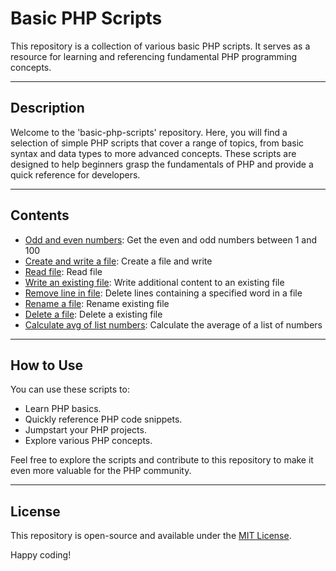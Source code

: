 # Basic PHP Scripts

This repository is a collection of various basic PHP scripts. It serves as a resource for learning and referencing fundamental PHP programming concepts.

---

## Description

Welcome to the 'basic-php-scripts' repository. Here, you will find a selection of simple PHP scripts that cover a range of topics, from basic syntax and data types to more advanced concepts. These scripts are designed to help beginners grasp the fundamentals of PHP and provide a quick reference for developers.

---

## Contents
 - [Odd and even numbers](odd_and_even_numbers.php): Get the even and odd numbers between 1 and 100
 - [Create and write a file](write_file.php): Create a file and write
 - [Read file](read_file.php): Read file
 - [Write an existing file](write_an_existing_file.php): Write additional content to an existing file
 - [Remove line in file](remove_line_in_a_file.php): Delete lines containing a specified word in a file
 - [Rename a file](rename_file.php): Rename existing file
 - [Delete a file](delete_file.php): Delete a existing file
 - [Calculate avg of list numbers](calculate_avg_of_list_numbers.php): Calculate the average of a list of numbers

---

## How to Use

You can use these scripts to:

- Learn PHP basics.
- Quickly reference PHP code snippets.
- Jumpstart your PHP projects.
- Explore various PHP concepts.

Feel free to explore the scripts and contribute to this repository to make it even more valuable for the PHP community.

---

## License

This repository is open-source and available under the [MIT License](LICENSE).

Happy coding!

